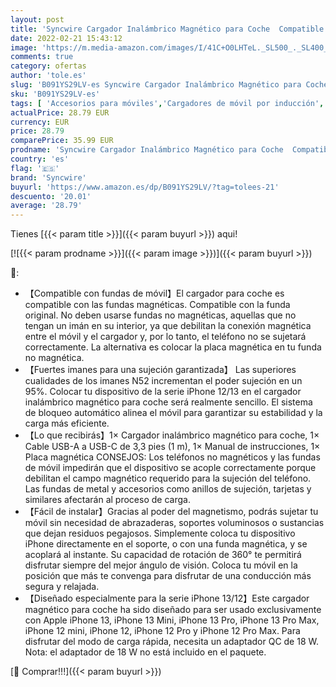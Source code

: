 ```yaml
---
layout: post
title: 'Syncwire Cargador Inalámbrico Magnético para Coche  Compatible con MagSafe  Rotación 360°  Acoplable en Rejilla de Ventilación  para iPhone 13/13 Pro/13 Pro Max/12/12 Pro/12 mini/12 Pro MAX – Negro'
date: 2022-02-21 15:43:12
image: 'https://m.media-amazon.com/images/I/41C+O0LHTeL._SL500_._SL400_.jpg'
comments: true
category: ofertas
author: 'tole.es'
slug: 'B091YS29LV-es Syncwire Cargador Inalámbrico Magnético para Coche...'
sku: 'B091YS29LV-es'
tags: [ 'Accesorios para móviles','Cargadores de móvil por inducción','Cargadores inalámbricos de teléfono móviles para coches','Cargadores para móviles','Comunicación móvil y accesorios','Electrónica','iphone','syncwire', ]
actualPrice: 28.79 EUR
currency: EUR
price: 28.79
comparePrice: 35.99 EUR
prodname: 'Syncwire Cargador Inalámbrico Magnético para Coche  Compatible con MagSafe  Rotación 360°  Acoplable en Rejilla de Ventilación  para iPhone 13/13 Pro/13 Pro Max/12/12 Pro/12 mini/12 Pro MAX – Negro'
country: 'es'
flag: '🇪🇸'
brand: 'Syncwire'
buyurl: 'https://www.amazon.es/dp/B091YS29LV/?tag=tolees-21'
descuento: '20.01'
average: '28.79'
---
```


Tienes [{{< param title >}}]({{< param buyurl >}}) aqui!

[![{{< param prodname >}}]({{< param image >}})]({{< param buyurl >}})

🔎:

- 【Compatible con fundas de móvil】El cargador para coche es compatible con las fundas magnéticas. Compatible con la funda original. No deben usarse fundas no magnéticas, aquellas que no tengan un imán en su interior, ya que debilitan la conexión magnética entre el móvil y el cargador y, por lo tanto, el teléfono no se sujetará correctamente. La alternativa es colocar la placa magnética en tu funda no magnética.
- 【Fuertes imanes para una sujeción garantizada】 Las superiores cualidades de los imanes N52 incrementan el poder sujeción en un 95%. Colocar tu dispositivo de la serie iPhone 12/13 en el cargador inalámbrico magnético para coche será realmente sencillo. El sistema de bloqueo automático alinea el móvil para garantizar su estabilidad y la carga más eficiente.
- 【Lo que recibirás】1× Cargador inalámbrico magnético para coche, 1× Cable USB-A a USB-C de 3,3 pies (1 m), 1× Manual de instrucciones, 1× Placa magnética CONSEJOS: Los teléfonos no magnéticos y las fundas de móvil impedirán que el dispositivo se acople correctamente porque debilitan el campo magnético requerido para la sujeción del teléfono. Las fundas de metal y accesorios como anillos de sujeción, tarjetas y similares afectarán al proceso de carga.
- 【Fácil de instalar】Gracias al poder del magnetismo, podrás sujetar tu móvil sin necesidad de abrazaderas, soportes voluminosos o sustancias que dejan residuos pegajosos. Simplemente coloca tu dispositivo iPhone directamente en el soporte, o con una funda magnética, y se acoplará al instante. Su capacidad de rotación de 360° te permitirá disfrutar siempre del mejor ángulo de visión. Coloca tu móvil en la posición que más te convenga para disfrutar de una conducción más segura y relajada.
- 【Diseñado especialmente para la serie iPhone 13/12】Este cargador magnético para coche ha sido diseñado para ser usado exclusivamente con Apple iPhone 13, iPhone 13 Mini, iPhone 13 Pro, iPhone 13 Pro Max, iPhone 12 mini, iPhone 12, iPhone 12 Pro y iPhone 12 Pro Max. Para disfrutar del modo de carga rápida, necesita un adaptador QC de 18 W. Nota: el adaptador de 18 W no está incluido en el paquete.

[🛒 Comprar!!!]({{< param buyurl >}})
